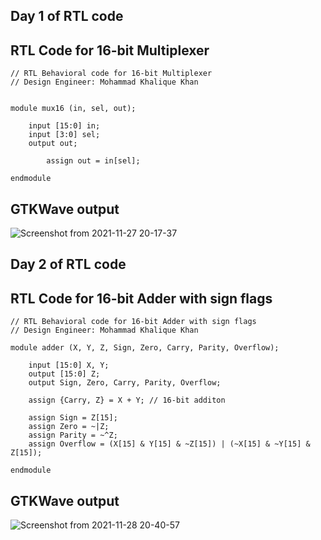 
## Day 1 of RTL code
## RTL Code for 16-bit Multiplexer

```
// RTL Behavioral code for 16-bit Multiplexer
// Design Engineer: Mohammad Khalique Khan


module mux16 (in, sel, out);

	input [15:0] in;
	input [3:0] sel;
	output out;

		assign out = in[sel];
		
endmodule 

```

## GTKWave output 
![Screenshot from 2021-11-27 20-17-37](https://user-images.githubusercontent.com/80625515/143686476-10d4837f-afc6-4a6c-aea9-6118e01dec8e.png)

## Day 2 of RTL code
## RTL Code for 16-bit Adder with sign flags

```
// RTL Behavioral code for 16-bit Adder with sign flags
// Design Engineer: Mohammad Khalique Khan

module adder (X, Y, Z, Sign, Zero, Carry, Parity, Overflow);

	input [15:0] X, Y;
	output [15:0] Z;
	output Sign, Zero, Carry, Parity, Overflow;
	
	assign {Carry, Z} = X + Y; // 16-bit additon
	
	assign Sign = Z[15];
	assign Zero = ~|Z;
	assign Parity = ~^Z;
	assign Overflow = (X[15] & Y[15] & ~Z[15]) | (~X[15] & ~Y[15] & Z[15]);
	
endmodule
```
## GTKWave output

![Screenshot from 2021-11-28 20-40-57](https://user-images.githubusercontent.com/80625515/143774158-a0ac2d37-e548-46ef-b419-e609e4ff2368.png)

